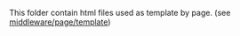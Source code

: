 This folder contain html files used as template by page. (see [middleware/page/template](../../server/node_modules/Router/middleware/page/Template)) 
